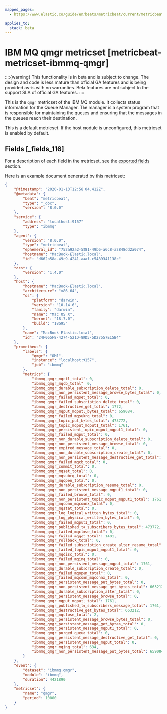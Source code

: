 ```yaml
---
mapped_pages:
  - https://www.elastic.co/guide/en/beats/metricbeat/current/metricbeat-metricset-ibmmq-qmgr.html

applies_to:
  stack: beta
---
```


# IBM MQ qmgr metricset [metricbeat-metricset-ibmmq-qmgr]

::::{warning}
This functionality is in beta and is subject to change. The design and code is less mature than official GA features and is being provided as-is with no warranties. Beta features are not subject to the support SLA of official GA features.
::::


This is the `qmgr` metricset of the IBM MQ module. It collects status information for the Queue Manager. The manager is a system program that is responsible for maintaining the queues and ensuring that the messages in the queues reach their destination.

This is a default metricset. If the host module is unconfigured, this metricset is enabled by default.

## Fields [_fields_116]

For a description of each field in the metricset, see the [exported fields](/reference/metricbeat/exported-fields-ibmmq.md) section.

Here is an example document generated by this metricset:

```json
{
    "@timestamp": "2020-01-13T12:58:04.412Z",
    "@metadata": {
        "beat": "metricbeat",
        "type": "_doc",
        "version": "8.0.0"
    },
    "service": {
        "address": "localhost:9157",
        "type": "ibmmq"
    },
    "agent": {
        "version": "8.0.0",
        "type": "metricbeat",
        "ephemeral_id": "752a92a2-5881-49b6-a6c8-a2848dd2a074",
        "hostname": "MacBook-Elastic.local",
        "id": "d662b58a-49c9-4241-aaaf-c5489341138c"
    },
    "ecs": {
        "version": "1.4.0"
    },
    "host": {
        "hostname": "MacBook-Elastic.local",
        "architecture": "x86_64",
        "os": {
            "platform": "darwin",
            "version": "10.14.6",
            "family": "darwin",
            "name": "Mac OS X",
            "kernel": "18.7.0",
            "build": "18G95"
        },
        "name": "MacBook-Elastic.local",
        "id": "24F065F8-4274-521D-8DD5-5D27557E15B4"
    },
    "prometheus": {
        "labels": {
            "qmgr": "QM1",
            "instance": "localhost:9157",
            "job": "ibmmq"
        },
        "metrics": {
            "ibmmq_qmgr_mqctl_total": 0,
            "ibmmq_qmgr_mqcb_total": 0,
            "ibmmq_qmgr_durable_subscription_delete_total": 0,
            "ibmmq_qmgr_non_persistent_message_browse_bytes_total": 0,
            "ibmmq_qmgr_failed_mqset_total": 0,
            "ibmmq_qmgr_failed_subscription_delete_total": 0,
            "ibmmq_qmgr_destructive_get_total": 1772,
            "ibmmq_qmgr_mqput_mqput1_bytes_total": 659084,
            "ibmmq_qmgr_failed_mqsubrq_total": 0,
            "ibmmq_qmgr_topic_put_bytes_total": 473772,
            "ibmmq_qmgr_topic_mqput_mqput1_total": 1761,
            "ibmmq_qmgr_persistent_topic_mqput_mqput1_total": 0,
            "ibmmq_qmgr_failed_mqput_total": 0,
            "ibmmq_qmgr_non_durable_subscription_delete_total": 0,
            "ibmmq_qmgr_non_persistent_message_browse_total": 0,
            "ibmmq_qmgr_expired_message_total": 0,
            "ibmmq_qmgr_non_durable_subscription_create_total": 0,
            "ibmmq_qmgr_non_persistent_message_destructive_get_total": 1772,
            "ibmmq_qmgr_failed_mqcb_total": 0,
            "ibmmq_qmgr_commit_total": 0,
            "ibmmq_qmgr_mqset_total": 0,
            "ibmmq_qmgr_mqsubrq_total": 0,
            "ibmmq_qmgr_mqopen_total": 0,
            "ibmmq_qmgr_durable_subscription_resume_total": 0,
            "ibmmq_qmgr_non_persistent_message_mqput1_total": 0,
            "ibmmq_qmgr_failed_browse_total": 0,
            "ibmmq_qmgr_non_persistent_topic_mqput_mqput1_total": 1761,
            "ibmmq_qmgr_mqconn_mqconnx_total": 0,
            "ibmmq_qmgr_mqstat_total": 0,
            "ibmmq_qmgr_log_logical_written_bytes_total": 0,
            "ibmmq_qmgr_log_physical_written_bytes_total": 0,
            "ibmmq_qmgr_failed_mqput1_total": 0,
            "ibmmq_qmgr_published_to_subscribers_bytes_total": 473772,
            "ibmmq_qmgr_failed_mqclose_total": 0,
            "ibmmq_qmgr_failed_mqget_total": 1481,
            "ibmmq_qmgr_rollback_total": 0,
            "ibmmq_qmgr_failed_subscription_create_alter_resume_total": 0,
            "ibmmq_qmgr_failed_topic_mqput_mqput1_total": 0,
            "ibmmq_qmgr_mqdisc_total": 0,
            "ibmmq_qmgr_failed_mqinq_total": 0,
            "ibmmq_qmgr_non_persistent_message_mqput_total": 1761,
            "ibmmq_qmgr_durable_subscription_create_total": 0,
            "ibmmq_qmgr_failed_mqopen_total": 0,
            "ibmmq_qmgr_failed_mqconn_mqconnx_total": 0,
            "ibmmq_qmgr_persistent_message_put_bytes_total": 0,
            "ibmmq_qmgr_non_persistent_message_get_bytes_total": 663212,
            "ibmmq_qmgr_durable_subscription_alter_total": 0,
            "ibmmq_qmgr_persistent_message_browse_total": 0,
            "ibmmq_qmgr_mqput_mqput1_total": 1761,
            "ibmmq_qmgr_published_to_subscribers_message_total": 1761,
            "ibmmq_qmgr_destructive_get_bytes_total": 663212,
            "ibmmq_qmgr_mqclose_total": 2,
            "ibmmq_qmgr_persistent_message_browse_bytes_total": 0,
            "ibmmq_qmgr_persistent_message_get_bytes_total": 0,
            "ibmmq_qmgr_persistent_message_mqput1_total": 0,
            "ibmmq_qmgr_purged_queue_total": 0,
            "ibmmq_qmgr_persistent_message_destructive_get_total": 0,
            "ibmmq_qmgr_persistent_message_mqput_total": 0,
            "ibmmq_qmgr_mqinq_total": 634,
            "ibmmq_qmgr_non_persistent_message_put_bytes_total": 659084
        }
    },
    "event": {
        "dataset": "ibmmq.qmgr",
        "module": "ibmmq",
        "duration": 4421890
    },
    "metricset": {
        "name": "qmgr",
        "period": 10000
    }
}
```


